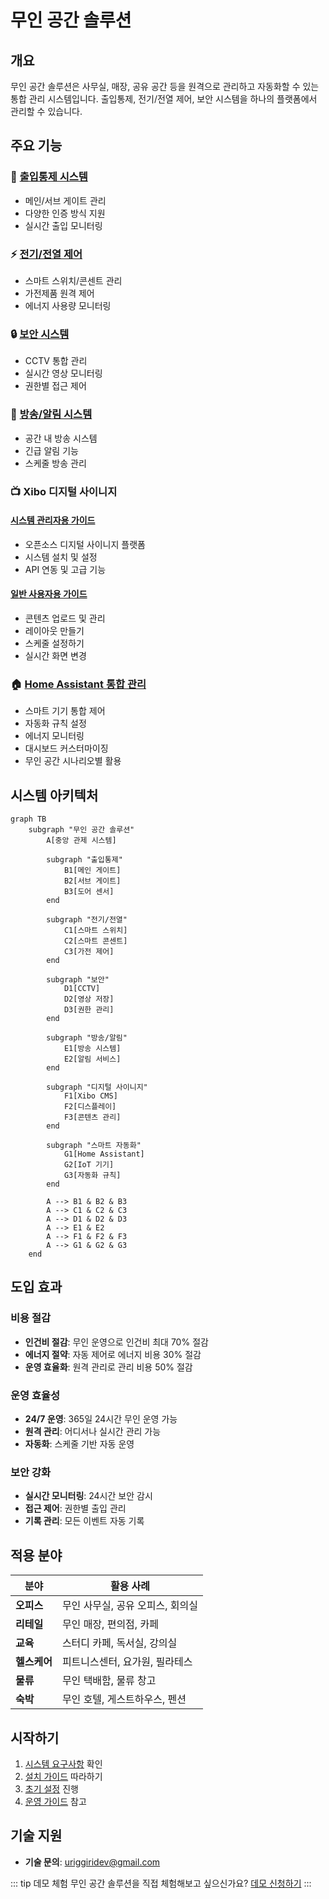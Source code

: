 # 무인 공간 솔루션

## 개요

무인 공간 솔루션은 사무실, 매장, 공유 공간 등을 원격으로 관리하고 자동화할 수 있는 통합 관리 시스템입니다. 출입통제, 전기/전열 제어, 보안 시스템을 하나의 플랫폼에서 관리할 수 있습니다.

## 주요 기능

### 🚪 [출입통제 시스템](./access-control)
- 메인/서브 게이트 관리
- 다양한 인증 방식 지원
- 실시간 출입 모니터링

### ⚡ [전기/전열 제어](./electrical-control)
- 스마트 스위치/콘센트 관리
- 가전제품 원격 제어
- 에너지 사용량 모니터링

### 🔒 [보안 시스템](./security-system)
- CCTV 통합 관리
- 실시간 영상 모니터링
- 권한별 접근 제어

### 📢 [방송/알림 시스템](./broadcast-notification)
- 공간 내 방송 시스템
- 긴급 알림 기능
- 스케줄 방송 관리

### 📺 Xibo 디지털 사이니지
#### [시스템 관리자용 가이드](./xibo-signage)
- 오픈소스 디지털 사이니지 플랫폼
- 시스템 설치 및 설정
- API 연동 및 고급 기능

#### [일반 사용자용 가이드](./xibo-user-guide)
- 콘텐츠 업로드 및 관리
- 레이아웃 만들기
- 스케줄 설정하기
- 실시간 화면 변경

### 🏠 [Home Assistant 통합 관리](./home-assistant-guide)
- 스마트 기기 통합 제어
- 자동화 규칙 설정
- 에너지 모니터링
- 대시보드 커스터마이징
- 무인 공간 시나리오별 활용

## 시스템 아키텍처

```mermaid
graph TB
    subgraph "무인 공간 솔루션"
        A[중앙 관제 시스템]
        
        subgraph "출입통제"
            B1[메인 게이트]
            B2[서브 게이트]
            B3[도어 센서]
        end
        
        subgraph "전기/전열"
            C1[스마트 스위치]
            C2[스마트 콘센트]
            C3[가전 제어]
        end
        
        subgraph "보안"
            D1[CCTV]
            D2[영상 저장]
            D3[권한 관리]
        end
        
        subgraph "방송/알림"
            E1[방송 시스템]
            E2[알림 서비스]
        end
        
        subgraph "디지털 사이니지"
            F1[Xibo CMS]
            F2[디스플레이]
            F3[콘텐츠 관리]
        end
        
        subgraph "스마트 자동화"
            G1[Home Assistant]
            G2[IoT 기기]
            G3[자동화 규칙]
        end
        
        A --> B1 & B2 & B3
        A --> C1 & C2 & C3
        A --> D1 & D2 & D3
        A --> E1 & E2
        A --> F1 & F2 & F3
        A --> G1 & G2 & G3
    end
```

## 도입 효과

### 비용 절감
- **인건비 절감**: 무인 운영으로 인건비 최대 70% 절감
- **에너지 절약**: 자동 제어로 에너지 비용 30% 절감
- **운영 효율화**: 원격 관리로 관리 비용 50% 절감

### 운영 효율성
- **24/7 운영**: 365일 24시간 무인 운영 가능
- **원격 관리**: 어디서나 실시간 관리 가능
- **자동화**: 스케줄 기반 자동 운영

### 보안 강화
- **실시간 모니터링**: 24시간 보안 감시
- **접근 제어**: 권한별 출입 관리
- **기록 관리**: 모든 이벤트 자동 기록

## 적용 분야

| 분야 | 활용 사례 |
|------|----------|
| **오피스** | 무인 사무실, 공유 오피스, 회의실 |
| **리테일** | 무인 매장, 편의점, 카페 |
| **교육** | 스터디 카페, 독서실, 강의실 |
| **헬스케어** | 피트니스센터, 요가원, 필라테스 |
| **물류** | 무인 택배함, 물류 창고 |
| **숙박** | 무인 호텔, 게스트하우스, 펜션 |

## 시작하기

1. [시스템 요구사항](./requirements) 확인
2. [설치 가이드](./installation-guide) 따라하기
3. [초기 설정](./initial-setup) 진행
4. [운영 가이드](./operation-guide) 참고

## 기술 지원

- **기술 문의**: uriggiridev@gmail.com

::: tip 데모 체험
무인 공간 솔루션을 직접 체험해보고 싶으신가요? [데모 신청하기](https://demo.uriggiri.com)
:::
